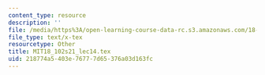 ```yaml
---
content_type: resource
description: ''
file: /media/https%3A/open-learning-course-data-rc.s3.amazonaws.com/18-102-introduction-to-functional-analysis-spring-2021/218774a5403e76777d65376a03d163fc_MIT18_102s21_lec14.tex
file_type: text/x-tex
resourcetype: Other
title: MIT18_102s21_lec14.tex
uid: 218774a5-403e-7677-7d65-376a03d163fc
---
```

